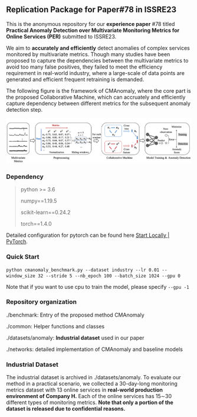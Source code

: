 ## Replication Package for Paper#78 in ISSRE23

This is the anonymous repository for our **experience paper** #78 titled **Practical Anomaly Detection over Multivariate Monitoring Metrics for Online Services (PER)** submitted to ISSRE23.

We aim to **accurately and efficiently** detect anomalies of complex services monitored by multivariate metrics. Though many studies have been proposed to capture the dependencies between the multivariate metrics to avoid too many false positives, they failed to meet the efficiency requirement in real-world industry, where a large-scale of data points are generated and efficient frequent retraining is demanded. 

The following figure is the framework of CMAnomaly, where the core part is the proposed Collaborative Machine, which can accruately and efficiently capture dependency between different metrics for the subsequent anomaly detection step.

![](doc/cmanomaly_framework.png)

### Dependency

> python >= 3.6
>
> numpy==1.19.5
>
> scikit-learn==0.24.2
>
> torch==1.4.0  

Detailed configuration for pytorch can be found here [Start Locally | PyTorch](https://pytorch.org/get-started/locally/).

### Quick Start

```
python cmanomaly_benchmark.py --dataset industry --lr 0.01 --window_size 32 --stride 5 --nb_epoch 100 --batch_size 1024 --gpu 0
```

Note that if you want to use cpu to train the model, please specify `--gpu -1`

### Repository organization

./benchmark: Entry of the proposed method CMAnomaly

./common: Helper functions and classes

./datasets/anomaly: **Industrial dataset** used in our paper

./networks: detailed implementation of CMAnomaly and baseline models

### Industrial Dataset

The industrial dataset is archived in  ./datasets/anomaly. To evaluate our method in a practical scenario, we collected a 30-day-long monitoring metrics dataset with 13 online services in **real-world production environment of Company H.** Each of the online services has 15∼30 different types of monitoring metrics. **Note that only a portion of the dataset is released due to confidential reasons.**

